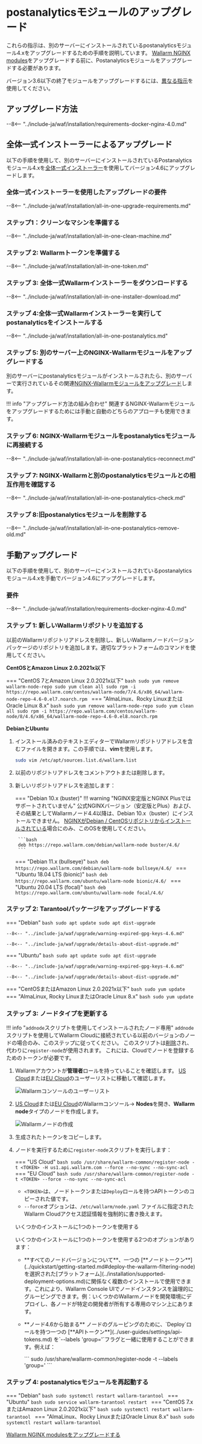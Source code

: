 [docs-module-update]:           nginx-modules.md
[img-wl-console-users]:         ../images/check-users.png 
[img-create-wallarm-node]:      ../images/user-guides/nodes/create-cloud-node.png
[img-attacks-in-interface]:     ../images/admin-guides/test-attacks-quickstart.png
[wallarm-token-types]:          ../user-guides/nodes/nodes.md#api-and-node-tokens-for-node-creation
[tarantool-status]:             ../images/tarantool-status.png
[statistics-service-all-parameters]: ../admin-en/configure-statistics-service.md
[configure-proxy-balancer-instr]:   ../admin-en/configuration-guides/access-to-wallarm-api-via-proxy.md

# postanalyticsモジュールのアップグレード

これらの指示は、別のサーバーにインストールされているpostanalyticsモジュール4.xをアップグレードするための手順を説明しています。 [Wallarm NGINX modules][docs-module-update]をアップグレードする前に、Postanalyticsモジュールをアップグレードする必要があります。

バージョン3.6以下の終了モジュールをアップグレードするには、[異なる指示](older-versions/separate-postanalytics.md)を使用してください。

## アップグレード方法

--8<-- "../include-ja/waf/installation/requirements-docker-nginx-4.0.md"

## 全体一式インストーラーによるアップグレード

以下の手順を使用して、別のサーバーにインストールされているPostanalyticsモジュール4.xを[全体一式インストーラー](../installation/nginx/all-in-one.md)を使用してバージョン4.6にアップグレードします。

### 全体一式インストーラーを使用したアップグレードの要件

--8<-- "../include-ja/waf/installation/all-in-one-upgrade-requirements.md"

### ステップ1：クリーンなマシンを準備する

--8<-- "../include-ja/waf/installation/all-in-one-clean-machine.md"

### ステップ 2: Wallarmトークンを準備する

--8<-- "../include-ja/waf/installation/all-in-one-token.md"

### ステップ 3: 全体一式Wallarmインストーラーをダウンロードする

--8<-- "../include-ja/waf/installation/all-in-one-installer-download.md"

### ステップ 4:全体一式Wallarmインストーラーを実行してpostanalyticsをインストールする

--8<-- "../include-ja/waf/installation/all-in-one-postanalytics.md"

### ステップ 5: 別のサーバー上のNGINX-Wallarmモジュールをアップグレードする

別のサーバーにpostanalyticsモジュールがインストールされたら、別のサーバーで実行されているその関連[NGINX-Wallarmモジュールをアップグレード](nginx-modules.md)します。

!!! info "アップグレード方法の組み合わせ"
    関連するNGINX-Wallarmモジュールをアップグレードするためには手動と自動のどちらのアプローチも使用できます。

### ステップ 6: NGINX-Wallarmモジュールをpostanalyticsモジュールに再接続する

--8<-- "../include-ja/waf/installation/all-in-one-postanalytics-reconnect.md"

### ステップ 7: NGINX‑Wallarmと別のpostanalyticsモジュールとの相互作用を確認する

--8<-- "../include-ja/waf/installation/all-in-one-postanalytics-check.md"

### ステップ 8:旧postanalyticsモジュールを削除する

--8<-- "../include-ja/waf/installation/all-in-one-postanalytics-remove-old.md"

## 手動アップグレード

以下の手順を使用して、別のサーバーにインストールされているpostanalyticsモジュール4.xを手動でバージョン4.6にアップグレードします。

### 要件

--8<-- "../include-ja/waf/installation/requirements-docker-nginx-4.0.md"

### ステップ 1: 新しいWallarmリポジトリを追加する

以前のWallarmリポジトリアドレスを削除し、新しいWallarmノードバージョンパッケージのリポジトリを追加します。適切なプラットフォームのコマンドを使用してください。

**CentOSとAmazon Linux 2.0.2021x以下**

=== "CentOS 7とAmazon Linux 2.0.2021x以下"
    ```bash
    sudo yum remove wallarm-node-repo
    sudo yum clean all
    sudo rpm -i https://repo.wallarm.com/centos/wallarm-node/7/4.6/x86_64/wallarm-node-repo-4.6-0.el7.noarch.rpm
    ```
=== "AlmaLinux、Rocky LinuxまたはOracle Linux 8.x"
    ```bash
    sudo yum remove wallarm-node-repo
    sudo yum clean all
    sudo rpm -i https://repo.wallarm.com/centos/wallarm-node/8/4.6/x86_64/wallarm-node-repo-4.6-0.el8.noarch.rpm
    ```

**DebianとUbuntu**

1. インストール済みのテキストエディターでWallarmリポジトリアドレスを含むファイルを開きます。この手順では、**vim**を使用します。

    ```bash
    sudo vim /etc/apt/sources.list.d/wallarm.list
    ```
2. 以前のリポジトリアドレスをコメントアウトまたは削除します。
3. 新しいリポジトリアドレスを追加します：

    === "Debian 10.x (buster)"
        !!! warning "NGINX安定版とNGINX Plusではサポートされていません"
            公式NGINXバージョン（安定版とPlus）および、その結果としてWallarmノード4.4以降は、Debian 10.x（buster）にインストールできません。 [NGINXがDebian / CentOSリポジトリからインストールされている](../installation/nginx/dynamic-module-from-distr.md)場合にのみ、このOSを使用してください。

        ```bash
        deb https://repo.wallarm.com/debian/wallarm-node buster/4.6/
        ```
    === "Debian 11.x (bullseye)"
        ```bash
        deb https://repo.wallarm.com/debian/wallarm-node bullseye/4.6/
        ```
    === "Ubuntu 18.04 LTS (bionic)"
        ```bash
        deb https://repo.wallarm.com/ubuntu/wallarm-node bionic/4.6/
        ```
    === "Ubuntu 20.04 LTS (focal)"
        ```bash
        deb https://repo.wallarm.com/ubuntu/wallarm-node focal/4.6/
        ```

### ステップ 2: Tarantoolパッケージをアップグレードする

=== "Debian"
    ```bash
    sudo apt update
    sudo apt dist-upgrade
    ```

    --8<-- "../include-ja/waf/upgrade/warning-expired-gpg-keys-4.6.md"

    --8<-- "../include-ja/waf/upgrade/details-about-dist-upgrade.md"
=== "Ubuntu"
    ```bash
    sudo apt update
    sudo apt dist-upgrade
    ```

    --8<-- "../include-ja/waf/upgrade/warning-expired-gpg-keys-4.6.md"

    --8<-- "../include-ja/waf/upgrade/details-about-dist-upgrade.md"
=== "CentOSまたはAmazon Linux 2.0.2021x以下"
    ```bash
    sudo yum update
    ```
=== "AlmaLinux, Rocky LinuxまたはOracle Linux 8.x"
    ```bash
    sudo yum update
    ```

### ステップ 3: ノードタイプを更新する

!!! info "`addnode`スクリプトを使用してインストールされたノード専用"
     `addnode`スクリプトを使用してWallarm Cloudに接続されている以前のバージョンのノードの場合のみ、このステップに従ってください。 このスクリプトは[削除](what-is-new.md#removal-of-the-email-password-based-node-registration)され、代わりに`register-node`が使用されます。 これには、Cloudでノードを登録するためのトークンが必要です。

1. Wallarmアカウントが**管理者**ロールを持っていることを確認します。 [US Cloud](https://us1.my.wallarm.com/settings/users)または[EU Cloud](https://my.wallarm.com/settings/users)のユーザーリストに移動して確認します。

    ![Wallarmコンソールのユーザーリスト][img-wl-console-users]
1. [US Cloud](https://us1.my.wallarm.com/nodes)または[EU Cloud](https://my.wallarm.com/nodes)のWallarmコンソール→ **Nodes**を開き、**Wallarm node**タイプのノードを作成します。

    ![Wallarmノードの作成][img-create-wallarm-node]
1. 生成されたトークンをコピーします。
1. ノードを実行するために`register-node`スクリプトを実行します：

    === "US Cloud"
        ``` bash
        sudo /usr/share/wallarm-common/register-node -t <TOKEN> -H us1.api.wallarm.com --force --no-sync --no-sync-acl
        ```
    === "EU Cloud"
        ``` bash
        sudo /usr/share/wallarm-common/register-node -t <TOKEN> --force --no-sync --no-sync-acl
        ```
    
    * `<TOKEN>`は、ノードトークンまたは`Deploy`ロールを持つAPIトークンのコピーされた値です。
    * `--force`オプションは、`/etc/wallarm/node.yaml` ファイルに指定されたWallarm Cloudアクセス認証情報を強制的に書き換えます。

    <div class="admonition info"> <p class="admonition-title">いくつかのインストールに1つのトークンを使用する</p> <p>いくつかのインストールに1つのトークンを使用する2つのオプションがあります：</p> <ul><li>**すべてのノードバージョンについて**、一つの [**ノードトークン**](../quickstart/getting-started.md#deploy-the-wallarm-filtering-node)を選択された[プラットフォーム](../installation/supported-deployment-options.md)に関係なく複数のインストールで使用できます。これにより、Wallarm Console UIでノードインスタンスを論理的にグルーピングできます。例：いくつかのWallarmノードを開発環境にデプロイし、各ノードが特定の開発者が所有する専用のマシン上にあります。</li><li><p>**ノード4.6から始まる** ノードのグルーピングのために、`Deploy`ロールを持つ一つの [**APIトークン**](../user-guides/settings/api-tokens.md) を`--labels 'group=<GROUP>'`フラグと一緒に使用することができます。例えば：</p>
    ```
    sudo /usr/share/wallarm-common/register-node -t <API TOKEN WITH DEPLOY ROLE> --labels 'group=<GROUP>'
    ```
    </p></li></div>

### ステップ 4: postanalyticsモジュールを再起動する

=== "Debian"
    ```bash
    sudo systemctl restart wallarm-tarantool
    ```
=== "Ubuntu"
    ```bash
    sudo service wallarm-tarantool restart
    ```
=== "CentOS 7.xまたはAmazon Linux 2.0.2021x以下"
    ```bash
    sudo systemctl restart wallarm-tarantool
    ```
=== "AlmaLinux、Rocky LinuxまたはOracle Linux 8.x"
    ```bash
    sudo systemctl restart wallarm-tarantool
    ```

[Wallarm NGINX modulesをアップグレードする][docs-module-update]
